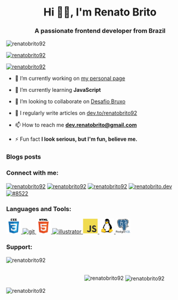 <h1 align="center">Hi 👋🏽, I'm Renato Brito</h1>
<h3 align="center">A passionate frontend developer from Brazil</h3>

<p align="left"> <img src="https://komarev.com/ghpvc/?username=renatobrito92&label=Profile%20views&color=0e75b6&style=flat" alt="renatobrito92" /> </p>

<p align="left"> <a href="https://github.com/ryo-ma/github-profile-trophy"><img src="https://github-profile-trophy.vercel.app/?username=renatobrito92" alt="renatobrito92" /></a> </p>

<p align="left"> <a href="https://twitter.com/renatobrito92" target="blank"><img src="https://img.shields.io/twitter/follow/renatobrito92?logo=twitter&style=for-the-badge" alt="renatobrito92" /></a> </p>

- 🔭 I’m currently working on [my personal page](https://renatobrito92.github.io/portfolio)

- 🌱 I’m currently learning **JavaScript**

- 👯 I’m looking to collaborate on [Desafio Bruxo](https://github.com/LarissaAzevedo/DesafioBruxo)

- 📝 I regularly write articles on [dev.to/renatobrito92](dev.to/renatobrito92)

- 📫 How to reach me **dev.renatobrito@gmail.com**

- ⚡ Fun fact **I look serious, but I'm fun, believe me.**

### Blogs posts
<!-- BLOG-POST-LIST:START -->
<!-- BLOG-POST-LIST:END -->

<h3 align="left">Connect with me:</h3>
<p align="left">
<a href="https://dev.to/renatobrito92" target="blank"><img align="center" src="https://raw.githubusercontent.com/rahuldkjain/github-profile-readme-generator/master/src/images/icons/Social/devto.svg" alt="renatobrito92" height="30" width="40" /></a>
<a href="https://twitter.com/renatobrito92" target="blank"><img align="center" src="https://raw.githubusercontent.com/rahuldkjain/github-profile-readme-generator/master/src/images/icons/Social/twitter.svg" alt="renatobrito92" height="30" width="40" /></a>
<a href="https://linkedin.com/in/renatobrito92" target="blank"><img align="center" src="https://raw.githubusercontent.com/rahuldkjain/github-profile-readme-generator/master/src/images/icons/Social/linked-in-alt.svg" alt="renatobrito92" height="30" width="40" /></a>
<a href="https://instagram.com/renatobrito.dev" target="blank"><img align="center" src="https://raw.githubusercontent.com/rahuldkjain/github-profile-readme-generator/master/src/images/icons/Social/instagram.svg" alt="renatobrito.dev" height="30" width="40" /></a>
<a href="https://discord.gg/#8522" target="blank"><img align="center" src="https://raw.githubusercontent.com/rahuldkjain/github-profile-readme-generator/master/src/images/icons/Social/discord.svg" alt="#8522" height="30" width="40" /></a>
</p>

<h3 align="left">Languages and Tools:</h3>
<p align="left"> <a href="https://www.w3schools.com/css/" target="_blank" rel="noreferrer"> <img src="https://raw.githubusercontent.com/devicons/devicon/master/icons/css3/css3-original-wordmark.svg" alt="css3" width="40" height="40"/> </a> <a href="https://git-scm.com/" target="_blank" rel="noreferrer"> <img src="https://www.vectorlogo.zone/logos/git-scm/git-scm-icon.svg" alt="git" width="40" height="40"/> </a> <a href="https://www.w3.org/html/" target="_blank" rel="noreferrer"> <img src="https://raw.githubusercontent.com/devicons/devicon/master/icons/html5/html5-original-wordmark.svg" alt="html5" width="40" height="40"/> </a> <a href="https://www.adobe.com/in/products/illustrator.html" target="_blank" rel="noreferrer"> <img src="https://www.vectorlogo.zone/logos/adobe_illustrator/adobe_illustrator-icon.svg" alt="illustrator" width="40" height="40"/> </a> <a href="https://developer.mozilla.org/en-US/docs/Web/JavaScript" target="_blank" rel="noreferrer"> <img src="https://raw.githubusercontent.com/devicons/devicon/master/icons/javascript/javascript-original.svg" alt="javascript" width="40" height="40"/> </a> <a href="https://www.linux.org/" target="_blank" rel="noreferrer"> <img src="https://raw.githubusercontent.com/devicons/devicon/master/icons/linux/linux-original.svg" alt="linux" width="40" height="40"/> </a> <a href="https://www.postgresql.org" target="_blank" rel="noreferrer"> <img src="https://raw.githubusercontent.com/devicons/devicon/master/icons/postgresql/postgresql-original-wordmark.svg" alt="postgresql" width="40" height="40"/> </a> </p>

<h3 align="left">Support:</h3>
<p><a href="https://ko-fi.com/renatobrito92"> <img align="left" src="https://cdn.ko-fi.com/cdn/kofi3.png?v=3" height="50" width="210" alt="renatobrito92" /></a></p><br><br>

<p><img align="left" src="https://github-readme-stats.vercel.app/api/top-langs?username=renatobrito92&show_icons=true&locale=en&layout=compact" alt="renatobrito92" /></p>

<p>&nbsp;<img align="center" src="https://github-readme-stats.vercel.app/api?username=renatobrito92&show_icons=true&locale=en" alt="renatobrito92" /></p>

<p><img align="center" src="https://github-readme-streak-stats.herokuapp.com/?user=renatobrito92&" alt="renatobrito92" /></p>

